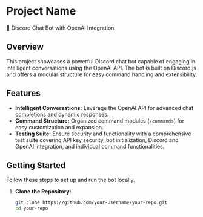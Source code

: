# Project Name

🤖 Discord Chat Bot with OpenAI Integration

## Overview

This project showcases a powerful Discord chat bot capable of engaging in intelligent conversations using the OpenAI API. The bot is built on Discord.js and offers a modular structure for easy command handling and extensibility.

## Features

- **Intelligent Conversations:** Leverage the OpenAI API for advanced chat completions and dynamic responses.
- **Command Structure:** Organized command modules (`/commands`) for easy customization and expansion.
- **Testing Suite:** Ensure security and functionality with a comprehensive test suite covering API key security, bot initialization, Discord and OpenAI integration, and individual command functionalities.

## Getting Started

Follow these steps to set up and run the bot locally.

1. **Clone the Repository:**
   ```bash
   git clone https://github.com/your-username/your-repo.git
   cd your-repo
